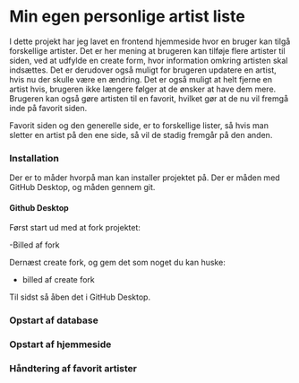 <div align="center">
    <img src=""> 
</div>

# Min egen personlige artist liste

I dette projekt har jeg lavet en frontend hjemmeside hvor en bruger kan tilgå forskellige artister.
Det er her mening at brugeren kan tilføje flere artister til siden, ved at udfylde en create form, hvor information omkring artisten skal indsættes.
Det er derudover også muligt for brugeren updatere en artist, hvis nu der skulle være en ændring.
Det er også muligt at helt fjerne en artist hvis, brugeren ikke længere følger at de ønsker at have dem mere.
Brugeren kan også gøre artisten til en favorit, hvilket gør at de nu vil fremgå inde på favorit siden.

Favorit siden og den generelle side, er to forskellige lister, så hvis man sletter en artist på den ene side, så vil de stadig fremgår på den anden.

### Installation

Der er to måder hvorpå man kan installer projektet på. Der er måden med GitHub Desktop, og måden gennem git.

#### Github Desktop

Først start ud med at fork projektet:

-Billed af fork

Dernæst create fork, og gem det som noget du kan huske:

-   billed af create fork

Til sidst så åben det i GitHub Desktop.

### Opstart af database

### Opstart af hjemmeside

### Håndtering af favorit artister
